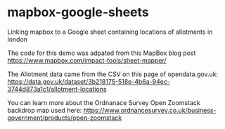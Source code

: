 # mapbox-google-sheets
Linking mapbox to a Google sheet containing locations of allotments in london

The code for this demo was adpated from this MapBox blog post https://www.mapbox.com/impact-tools/sheet-mapper/

The Allotment data came from the CSV on this page of opendata.gov.uk: https://data.gov.uk/dataset/3b218175-518e-4b6a-94ec-3744d873a1c1/allotment-locations

You can learn more about the Ordnanace Survey Open Zoomstack backdrop map used here: https://www.ordnancesurvey.co.uk/business-government/products/open-zoomstack
